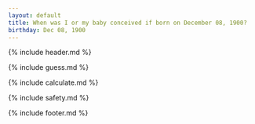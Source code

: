 ```yaml
---
layout: default
title: When was I or my baby conceived if born on December 08, 1900?
birthday: Dec 08, 1900
---
```


{% include header.md %}

{% include guess.md %}

{% include calculate.md %}

{% include safety.md %}

{% include footer.md %}



